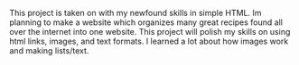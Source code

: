 This project is taken on with my newfound skills in simple HTML. Im planning to make a website which organizes many great recipes found all over the internet into one website. This project will polish my skills on using html links, images, and text formats. I learned a lot about how images work and making lists/text. 